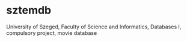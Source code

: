 # sztemdb
University of Szeged, Faculty of Science and Informatics, Databases I, compulsory project, movie database
